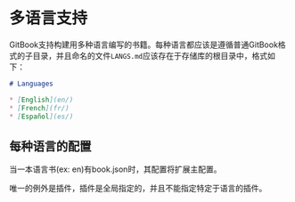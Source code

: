 # 多语言支持

GitBook支持构建用多种语言编写的书籍。每种语言都应该是遵循普通GitBook格式的子目录，并且命名的文件`LANGS.md`应该存在于存储库的根目录中，格式如下：

```markdown
# Languages

* [English](en/)
* [French](fr/)
* [Español](es/)
```
## 每种语言的配置

当一本语言书(ex: en)有book.json时，其配置将扩展主配置。

唯一的例外是插件，插件是全局指定的，并且不能指定特定于语言的插件。
